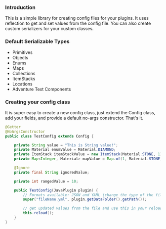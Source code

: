 ### Introduction
This is a simple library for creating config files for your plugins. It uses reflection to get and
set values from the config file. You can also create custom serializers for your custom classes.

### Default Serializable Types
- Primitives
- Objects
- Enums
- Maps
- Collections
- ItemStacks
- Locations
- Adventure Text Components


### Creating your config class
It is super easy to create a new config class, just extend the Config class, add your fields, and provide a default
no-args constructor. That's it.
```java
@Getter
@NoArgsConstructor
public class TestConfig extends Config {

    private String value = "This is String value!";
    private Material enumValue = Material.DIAMOND;
    private ItemStack itemStackValue = new ItemStack(Material.STONE, 1);
    private Map<Integer, Material> mapValue = Map.of(1, Material.STONE);

    @Ignore
    private final String ignoredValue;

    private int rangedValue = 10;

    public TestConfig(JavaPlugin plugin) {
        // Formats available: JSON and YAML (change the type of the file to x.json or x.yaml/x.yml)
        super("fileName.yml", plugin.getDataFolder().getPath());

        // get updated values from the file and use this in your reload command
        this.reload();     
    }
}
```
